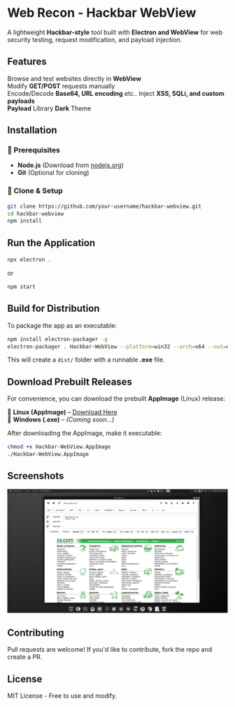 # **Web Recon - Hackbar WebView**
A lightweight **Hackbar-style** tool built with **Electron and WebView** for web security testing, request modification, and payload injection.  

## **Features**  
Browse and test websites directly in **WebView**  
Modify **GET/POST** requests manually  
Encode/Decode **Base64, URL encoding** etc.. 
Inject **XSS, SQLi, and custom payloads**  
**Payload** Library
**Dark** Theme

## **Installation**  
### **🔹 Prerequisites**  
- **Node.js** (Download from [nodejs.org](https://nodejs.org))  
- **Git** (Optional for cloning)  

### **🔹 Clone & Setup**  
```sh
git clone https://github.com/your-username/hackbar-webview.git
cd hackbar-webview
npm install
```
## **Run the Application**  
```sh
npx electron .
```
or  
```sh
npm start
```
## **Build for Distribution**  
To package the app as an executable:  
```sh
npm install electron-packager -g
electron-packager . Hackbar-WebView --platform=win32 --arch=x64 --out=dist/
```
This will create a `dist/` folder with a runnable **.exe** file.  

## **Download Prebuilt Releases**  
For convenience, you can download the prebuilt **AppImage** (Linux) release:  

🔹 **Linux (AppImage)** – [Download Here](https://github.com/mr-bipolar/web-recon/releases)   
🔹 **Windows (.exe)** – *(Coming soon...)*  

After downloading the AppImage, make it executable:  
```sh
chmod +x Hackbar-WebView.AppImage
./Hackbar-WebView.AppImage
```

## **Screenshots**  
![Hackbar WebView UI](screen2.png)  

## **Contributing**  
Pull requests are welcome! If you'd like to contribute, fork the repo and create a PR.  


## **License**  
MIT License - Free to use and modify.  






